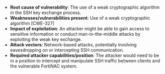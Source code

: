 - **Root cause of vulnerability**: The use of a weak cryptographic algorithm in the SSH key exchange process.
- **Weaknesses/vulnerabilities present**: Use of a weak cryptographic algorithm [CWE-327]
- **Impact of exploitation**: An attacker might be able to gain access to sensitive information or conduct man-in-the-middle attacks by exploiting the weak key exchange.
- **Attack vectors**: Network-based attacks, potentially involving eavesdropping on or intercepting SSH communication.
- **Required attacker capabilities/position**: The attacker would need to be in a position to intercept and manipulate SSH traffic between clients and the vulnerable FortiNAC system.